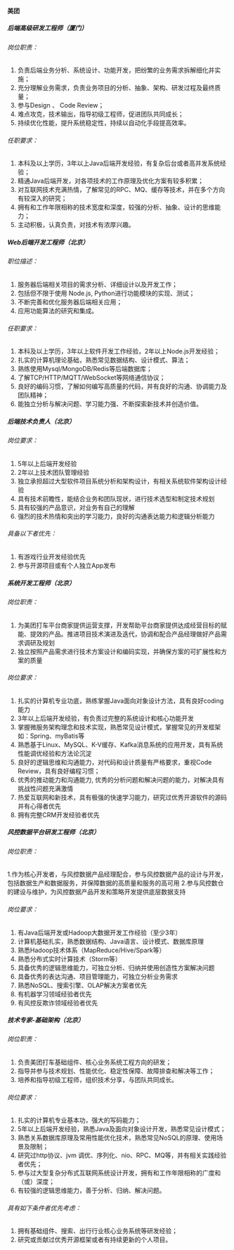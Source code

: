 
#### 美团

##### 后端高级研发工程师（厦门）

###### 岗位职责：
1. 负责后端业务分析、系统设计、功能开发，把纷繁的业务需求拆解细化并实施；
2. 充分理解业务需求，负责业务项目的分析、抽象、架构、研发过程及最终质量；
3. 参与Design 、 Code Review；
4. 难点攻克，技术输出，指导初级工程师，促进团队共同成长；
5. 持续优化性能，提升系统稳定性，持续以自动化手段提高效率。 

###### 任职要求：
1. 本科及以上学历，3年以上Java后端开发经验，有复杂后台或者高并发系统经验；
2. 精通Java后端开发，对各项技术的工作原理及优化方案有较多积累；
3. 对互联网技术充满热情，了解常见的RPC、MQ、缓存等技术，并在多个方向有较深入的研究；
4. 拥有和工作年限相称的技术宽度和深度，较强的分析、抽象、设计的思维能力；
5. 主动积极，认真负责，对技术有浓厚兴趣。


##### Web后端开发工程师（北京）

###### 职位描述：
1. 服务器后端相关项目的需求分析、详细设计以及开发工作；
2. 包括但不限于使用 Node.js, Python进行功能模块的实现、测试；
3. 不断完善和优化服务器后端相关应用；
4. 应用功能算法的研究和集成。

###### 任职要求：
1. 本科及以上学历，3年以上软件开发工作经验，2年以上Node.js开发经验；
2. 扎实的计算机理论基础，熟悉常见数据结构、设计模式、算法；
3. 熟练使用Mysql/MongoDB/Redis等后端数据库；
4. 了解TCP/HTTP/MQTT/WebSocket等网络通信协议；
5. 良好的编码习惯，了解如何编写高质量的代码，并有良好的沟通、协调能力及团队精神；
6. 能独立分析与解决问题、学习能力强、不断探索新技术并创造价值。


##### 后端技术负责人（北京）

###### 岗位要求：
1. 5年以上后端开发经验
2. 2年以上技术团队管理经验
3. 独立承担超过大型软件项目系统分析和架构设计，有相关系统软件架构设计经验
4. 具有技术前瞻性，能结合业务和团队现状，进行技术选型和制定技术规划
5. 具有较强的产品意识，对业务有自己的理解
6. 强烈的技术热情和突出的学习能力，良好的沟通表达能力和逻辑分析能力

###### 具备以下者优先：
1. 有游戏行业开发经验优先
2. 参与开源项目或有个人独立App发布



##### 系统开发工程师（北京）

###### 岗位职责：
1. 为美团打车平台商家提供运营支撑，开发帮助平台商家提供达成经营目标的赋能、提效的产品。推进项目技术演进及迭代，协调和配合产品经理做好产品需求调研及规划
2. 独立按照产品需求进行技术方案设计和编码实现，并确保方案的可扩展性和方案的质量
###### 岗位要求：
1. 扎实的计算机专业功底，熟练掌握Java面向对象设计方法，具有良好coding能力
2. 3年以上后端开发经验，有负责过完整的系统设计和核心功能开发
3. 掌握微服务架构理念和技术实现，熟悉常见设计模式，掌握常见的开发框架如：Spring、myBatis等
4. 熟悉基于Linux、MySQL、K-V缓存、Kafka消息系统的应用开发，具有系统性能调优经验和方法论沉淀
5. 良好的逻辑思维和沟通能力，对代码和设计质量有严格要求，重视Code Review，具有良好编程习惯；
6. 优秀的推动能力和沟通能力, 优秀的分析问题和解决问题的能力，对解决具有挑战性问题充满激情
7. 热爱互联网和新技术，具有极强的快速学习能力，研究过优秀开源软件的源码并有心得者优先
8. 拥有完整CRM开发经验者优先


##### 风控数据平台研发工程师（北京）

###### 岗位职责：
1.作为核心开发者，与风控数据产品经理配合，参与风控数据产品的设计与开发，包括数据生产和数据服务，并保障数据的高质量和服务的高可用
2.参与风控数仓的建设与维护，为风控数据产品开发和策略开发提供底层数据支持

###### 岗位要求：
1. 有Java后端开发或Hadoop大数据开发工作经验（至少3年）
2. 计算机基础扎实，熟悉数据结构、Java语言、设计模式、数据库原理
3. 熟悉Hadoop技术体系（MapReduce/Hive/Spark等）
4. 熟悉分布式实时计算技术（Storm等）
5. 具备优秀的逻辑思维能力，可独立分析、归纳并使用创造性方案解决问题 
6. 具备优秀的表达沟通、项目管理能力，可独立分析业务需求 
7. 熟悉NoSQL、搜索引擎、OLAP解决方案者优先
8. 有机器学习领域经验者优先
9. 有风控反欺诈领域经验者优先


##### 技术专家-基础架构（北京）

###### 岗位职责：
1. 负责美团打车基础组件、核心业务系统工程方向的研发；
2. 指导并参与技术规划、性能优化、稳定性保障、故障排查和解决等工作；
3. 培养和指导初级工程师，组织技术分享，与团队共同成长。

###### 岗位要求：
1. 扎实的计算机专业基本功，强大的写码能力；
2. 5年以上后端开发经验，熟悉Java及面向对象设计开发，熟悉常见设计模式；
3. 熟悉关系数据库原理及常用性能优化技术，熟悉常见NoSQL的原理、使用场景及限制；
4. 研究过http协议、jvm 调优、序列化、nio、RPC、MQ等，并有相关实践经验者优先；
5. 参与过大型复杂分布式互联网系统设计开发，拥有和工作年限相称的广度和（或）深度；
6. 有较强的逻辑思维能力，善于分析、归纳、解决问题。

###### 具有如下条件者优先考虑：
1. 拥有基础组件、搜索、出行行业核心业务系统等研发经验；
2. 研究或贡献过优秀开源框架或者有持续更新的个人项目。
